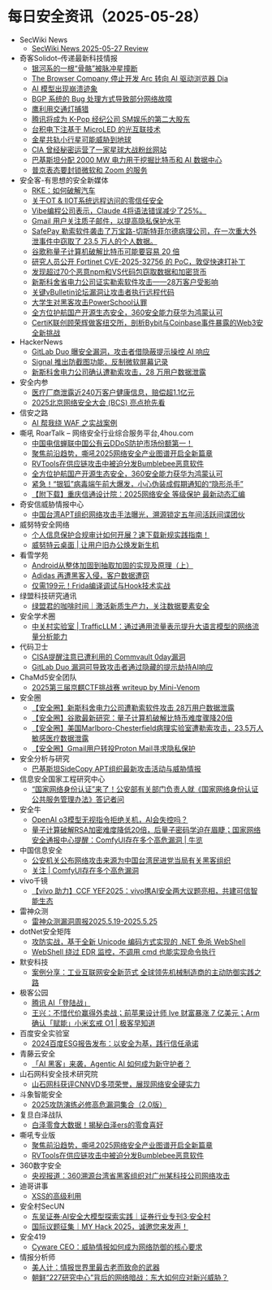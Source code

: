 # 每日安全资讯（2025-05-28）

- SecWiki News
  - [SecWiki News 2025-05-27 Review](http://www.sec-wiki.com/?2025-05-27)
- 奇客Solidot–传递最新科技情报
  - [银河系的一根“骨骼”被脉冲星撞断](https://www.solidot.org/story?sid=81409)
  - [The Browser Company 停止开发 Arc 转向 AI 驱动浏览器 Dia](https://www.solidot.org/story?sid=81408)
  - [AI 模型出现崩溃迹象](https://www.solidot.org/story?sid=81407)
  - [BGP 系统的 Bug 处理方式导致部分网络故障](https://www.solidot.org/story?sid=81406)
  - [鹰利用交通灯捕猎](https://www.solidot.org/story?sid=81405)
  - [腾讯将成为 K-Pop 经纪公司 SM娱乐的第二大股东](https://www.solidot.org/story?sid=81404)
  - [台积电下注基于 MicroLED 的光互联技术](https://www.solidot.org/story?sid=81403)
  - [金星共轨小行星可能威胁到地球](https://www.solidot.org/story?sid=81402)
  - [CIA 曾经秘密运营了一家星球大战粉丝网站](https://www.solidot.org/story?sid=81401)
  - [巴基斯坦分配 2000 MW 电力用于挖掘比特币和 AI 数据中心](https://www.solidot.org/story?sid=81400)
  - [普京表态要封锁微软和 Zoom 的服务](https://www.solidot.org/story?sid=81399)
- 安全客-有思想的安全新媒体
  - [RKE：如何破解汽车](https://www.anquanke.com/post/id/288184)
  - [关于OT & IIOT系统远程访问的零信任安全](https://www.anquanke.com/post/id/307723)
  - [Vibe编程公司表示，Claude 4将语法错误减少了25%。](https://www.anquanke.com/post/id/307817)
  - [Gmail 用户关注质子邮件，以提高隐私保护水平](https://www.anquanke.com/post/id/307813)
  - [SafePay 勒索软件袭击了万宝路-切斯特菲尔德病理公司，在一次重大外泄事件中窃取了 23.5 万人的个人数据。](https://www.anquanke.com/post/id/307810)
  - [谷歌称量子计算机破解比特币可能要容易 20 倍](https://www.anquanke.com/post/id/307807)
  - [研究人员公开 Fortinet CVE-2025-32756 的 PoC，敦促快速打补丁](https://www.anquanke.com/post/id/307803)
  - [发现超过70个恶意npm和VS代码包窃取数据和加密货币](https://www.anquanke.com/post/id/307800)
  - [新斯科舍省电力公司证实勒索软件攻击——28万客户受影响](https://www.anquanke.com/post/id/307796)
  - [关键vBulletin论坛漏洞让攻击者执行远程代码](https://www.anquanke.com/post/id/307791)
  - [大学生对黑客攻击PowerSchool认罪](https://www.anquanke.com/post/id/307788)
  - [全方位护航国产开源生态安全，360安全能力获华为鸿蒙认可](https://www.anquanke.com/post/id/307782)
  - [CertiK联创顾荣辉做客纽交所，剖析Bybit与Coinbase事件暴露的Web3安全新挑战](https://www.anquanke.com/post/id/307779)
- HackerNews
  - [​​GitLab Duo 曝安全漏洞，攻击者借隐蔽提示操控 AI 响应](https://hackernews.cc/archives/58952)
  - [Signal 推出防截图功能，反制微软屏幕记录](https://hackernews.cc/archives/58948)
  - [​​新斯科舍电力公司确认遭勒索攻击，28 万用户数据泄露​](https://hackernews.cc/archives/58945)
- 安全内参
  - [医疗厂商泄露近240万客户健康信息，赔偿超1.1亿元](https://mp.weixin.qq.com/s?__biz=MzI4NDY2MDMwMw==&mid=2247514428&idx=1&sn=aa20a294c0f21955aef87c87c1af65db)
  - [2025北京网络安全大会 (BCS) 亮点抢先看](https://mp.weixin.qq.com/s?__biz=MzI4NDY2MDMwMw==&mid=2247514428&idx=2&sn=b4a4a6858223300333e886d69961e690)
- 信安之路
  - [AI 帮我绕 WAF 之实战案例](https://mp.weixin.qq.com/s?__biz=MzI5MDQ2NjExOQ==&mid=2247499931&idx=1&sn=430a332bbe2defcc84784abc157ca0dd)
- 嘶吼 RoarTalk – 网络安全行业综合服务平台,4hou.com
  - [中国电信蝉联中国公有云DDoS防护市场份额第一！](https://www.4hou.com/posts/mk99)
  - [聚焦前沿趋势，嘶吼2025网络安全产业图谱开启全新篇章](https://www.4hou.com/posts/0Mry)
  - [RVTools在供应链攻击中被迫分发Bumblebee恶意软件](https://www.4hou.com/posts/Zg9w)
  - [全方位护航国产开源生态安全，360安全能力获华为鸿蒙认可](https://www.4hou.com/posts/l09g)
  - [紧急！“银狐”病毒端午前大爆发，小心伪装成假期通知的“隐形杀手”](https://www.4hou.com/posts/kg0N)
  - [【附下载】重庆信通设计院：2025网络安全 等级保护 最新动态汇编](https://www.4hou.com/posts/jB9P)
- 奇安信威胁情报中心
  - [中国台湾APT组织网络攻击手法曝光，溯源锁定五年间活跃间谍团伙](https://mp.weixin.qq.com/s?__biz=MzI2MDc2MDA4OA==&mid=2247514961&idx=1&sn=87fec6ce42a9507dbe9ac5a69e0f8cd5)
- 威努特安全网络
  - [个人信息保护合规审计如何开展？速下载新规实践指南！](https://mp.weixin.qq.com/s?__biz=MzAwNTgyODU3NQ==&mid=2651133193&idx=1&sn=6a8fbf10047c403b9c016b911761dbf5)
  - [威努特云桌面 | 让用户旧办公焕发新生机](https://mp.weixin.qq.com/s?__biz=MzAwNTgyODU3NQ==&mid=2651133170&idx=1&sn=76ab4e340972f384261972de8677003b)
- 看雪学苑
  - [Android从整体加固到抽取加固的实现及原理（上）](https://mp.weixin.qq.com/s?__biz=MjM5NTc2MDYxMw==&mid=2458594685&idx=1&sn=b6cf413ce12442146ac8f17aa4833444)
  - [Adidas 再遭黑客入侵，客户数据遭窃](https://mp.weixin.qq.com/s?__biz=MjM5NTc2MDYxMw==&mid=2458594685&idx=2&sn=f68811fb89f9ed87ed27ddd868146b95)
  - [仅需199元！Frida编译调试与Hook技术实战](https://mp.weixin.qq.com/s?__biz=MjM5NTc2MDYxMw==&mid=2458594685&idx=3&sn=4d06ffd1d28efd9e4a9cec68855b7454)
- 绿盟科技研究通讯
  - [绿盟君的咖啡时间｜激活新质生产力，关注数据要素安全](https://mp.weixin.qq.com/s?__biz=MzIyODYzNTU2OA==&mid=2247498825&idx=1&sn=e2d1b1f9b6f73657ded634ee1d575d05)
- 安全学术圈
  - [中关村实验室 | TrafficLLM：通过通用流量表示提升大语言模型的网络流量分析能力](https://mp.weixin.qq.com/s?__biz=MzU5MTM5MTQ2MA==&mid=2247492299&idx=1&sn=7ccdac31783b574255bd6c2a40a7c389)
- 代码卫士
  - [CISA提醒注意已遭利用的 Commvault 0day漏洞](https://mp.weixin.qq.com/s?__biz=MzI2NTg4OTc5Nw==&mid=2247523124&idx=1&sn=1a8e46e871f1fae51bb1c752be774842)
  - [GitLab Duo 漏洞可导致攻击者通过隐藏的提示劫持AI响应](https://mp.weixin.qq.com/s?__biz=MzI2NTg4OTc5Nw==&mid=2247523124&idx=2&sn=11426f6aaac01c747218a552ac6e5129)
- ChaMd5安全团队
  - [2025第三届京麒CTF挑战赛 writeup by Mini-Venom](https://mp.weixin.qq.com/s?__biz=MzIzMTc1MjExOQ==&mid=2247512884&idx=1&sn=9ed534763d50f8edb65527396c7803a7)
- 安全圈
  - [【安全圈】新斯科舍电力公司遭勒索软件攻击 28万用户数据泄露](https://mp.weixin.qq.com/s?__biz=MzIzMzE4NDU1OQ==&mid=2652069849&idx=1&sn=af1f386531bd8797fadbd3f226bb77a6)
  - [【安全圈】谷歌最新研究：量子计算机破解比特币难度骤降20倍](https://mp.weixin.qq.com/s?__biz=MzIzMzE4NDU1OQ==&mid=2652069849&idx=2&sn=5022a5ab81242b01d992d9db38a62b27)
  - [【安全圈】美国Marlboro-Chesterfield病理实验室遭勒索攻击，23.5万人敏感医疗数据泄露](https://mp.weixin.qq.com/s?__biz=MzIzMzE4NDU1OQ==&mid=2652069849&idx=3&sn=490c6573ca146ab8a1e5c63490a5b736)
  - [【安全圈】Gmail用户转投Proton Mail寻求隐私保护](https://mp.weixin.qq.com/s?__biz=MzIzMzE4NDU1OQ==&mid=2652069849&idx=4&sn=d0949fdb4c93089c0356215069ac0e8b)
- 安全分析与研究
  - [巴基斯坦SideCopy APT组织最新攻击活动与威胁情报](https://mp.weixin.qq.com/s?__biz=MzA4ODEyODA3MQ==&mid=2247492163&idx=1&sn=43cd64d93192ed35ef4b22763b07fc4d)
- 信息安全国家工程研究中心
  - [“国家网络身份认证”来了！公安部有关部门负责人就《国家网络身份认证公共服务管理办法》答记者问](https://mp.weixin.qq.com/s?__biz=MzU5OTQ0NzY3Ng==&mid=2247499869&idx=1&sn=89563ab44a30f8549de9e2e4c427d08a)
- 安全牛
  - [OpenAI o3模型无视指令拒绝关机，AI会失控吗？](https://mp.weixin.qq.com/s?__biz=MjM5Njc3NjM4MA==&mid=2651137007&idx=1&sn=eb10196cb2948a11249d8b4a464da4e5)
  - [量子计算破解RSA加密难度降低20倍，后量子密码学迫在眉睫；国家网络安全通报中心提醒：ComfyUI存在多个高危漏洞 | 牛览](https://mp.weixin.qq.com/s?__biz=MjM5Njc3NjM4MA==&mid=2651137007&idx=2&sn=1aaad1f68d3e1cc0bb3260721d30302c)
- 中国信息安全
  - [公安机关公布网络攻击来源为中国台湾民进党当局有关黑客组织](https://mp.weixin.qq.com/s?__biz=MzA5MzE5MDAzOA==&mid=2664243080&idx=1&sn=61bf634aee6db3b4119874b58407353c)
  - [关注 | ComfyUI存在多个高危漏洞](https://mp.weixin.qq.com/s?__biz=MzA5MzE5MDAzOA==&mid=2664243080&idx=2&sn=f3ace9c6fac492cbef8ab21825036bda)
- vivo千镜
  - [【vivo 助力】CCF YEF2025：vivo携AI安全两大议题亮相，共建可信智能生态](https://mp.weixin.qq.com/s?__biz=MzI0Njg4NzE3MQ==&mid=2247492129&idx=1&sn=ffb47fd1506da5ac8bc6631f2e949f77)
- 雷神众测
  - [雷神众测漏洞周报2025.5.19-2025.5.25](https://mp.weixin.qq.com/s?__biz=MzI0NzEwOTM0MA==&mid=2652503419&idx=1&sn=ec858e748fb40bf4b477958bc4ede59b)
- dotNet安全矩阵
  - [攻防实战，基于全新 Unicode 编码方式实现的 .NET 免杀 WebShell](https://mp.weixin.qq.com/s?__biz=MzUyOTc3NTQ5MA==&mid=2247499748&idx=1&sn=1b128324671af3bdfb5923d737006ec0)
  - [WebShell 绕过 EDR 监控，不调用 cmd 也能实现命令执行](https://mp.weixin.qq.com/s?__biz=MzUyOTc3NTQ5MA==&mid=2247499748&idx=3&sn=f1d9403b08dbf8776ad839cb85b4a94f)
- 默安科技
  - [案例分享：工业互联网安全新范式 全球领先机械制造商的主动防御实践之路](https://mp.weixin.qq.com/s?__biz=MzIzODQxMjM2NQ==&mid=2247501032&idx=1&sn=f26e908a31f20c2dff1c339ce7188d0f)
- 极客公园
  - [腾讯 AI「登陆战」](https://mp.weixin.qq.com/s?__biz=MTMwNDMwODQ0MQ==&mid=2653080258&idx=1&sn=ac0485122f5addc47e082fadb97d3adc)
  - [王兴：不惜代价赢得外卖战；前苹果设计师 Ive 财富暴涨 7 亿美元；Arm 确认「赋能」小米玄戒 O1 | 极客早知道](https://mp.weixin.qq.com/s?__biz=MTMwNDMwODQ0MQ==&mid=2653080229&idx=1&sn=d5f2d950cb9b8bf82805cdbbb8d327f5)
- 百度安全实验室
  - [2024百度ESG报告发布：以安全为基，践行信任承诺](https://mp.weixin.qq.com/s?__biz=MzA3NTQ3ODI0NA==&mid=2247487777&idx=1&sn=596be4247d1ffb9135ebbadf517489c1)
- 青藤云安全
  - [「AI 黑客」来袭，Agentic AI 如何成为新守护者？](https://mp.weixin.qq.com/s?__biz=MzAwNDE4Mzc1NA==&mid=2650850269&idx=1&sn=157f4899951b206af714c623d2af60cf)
- 山石网科安全技术研究院
  - [山石网科获评CNNVD多项荣誉，展现网络安全硬实力](https://mp.weixin.qq.com/s?__biz=MzUzMDUxNTE1Mw==&mid=2247512253&idx=1&sn=39d745f00579e9c336bb890d06f74014)
- 斗象智能安全
  - [2025攻防演练必修高危漏洞集合（2.0版）](https://mp.weixin.qq.com/s?__biz=MzIwMjcyNzA5Mw==&mid=2247495068&idx=1&sn=0103937e748038484a8b0477280bfba1)
- 复旦白泽战队
  - [白泽零食大数据！揭秘白泽ers的零食喜好](https://mp.weixin.qq.com/s?__biz=MzU4NzUxOTI0OQ==&mid=2247494761&idx=1&sn=33e737a5fdc575928090815bf58bf0c1)
- 嘶吼专业版
  - [聚焦前沿趋势，嘶吼2025网络安全产业图谱开启全新篇章](https://mp.weixin.qq.com/s?__biz=MzI0MDY1MDU4MQ==&mid=2247582583&idx=1&sn=2d8c9b3aab7041a333775ea2aeae066e)
  - [RVTools在供应链攻击中被迫分发Bumblebee恶意软件](https://mp.weixin.qq.com/s?__biz=MzI0MDY1MDU4MQ==&mid=2247582583&idx=2&sn=7668500bfc96806c501d66ada2d09846)
- 360数字安全
  - [央视报道：360溯源台湾省黑客组织对广州某科技公司网络攻击](https://mp.weixin.qq.com/s?__biz=MzA4MTg0MDQ4Nw==&mid=2247580633&idx=1&sn=fa0ff96f2cb740cf2280f1e986fcf0c4)
- 迪哥讲事
  - [XSS的高级利用](https://mp.weixin.qq.com/s?__biz=MzIzMTIzNTM0MA==&mid=2247497657&idx=1&sn=1178949ef3f13d57cc63472eef4bd227)
- 安全村SecUN
  - [东吴证券·AI安全大模型探索实践｜证券行业专刊3·安全村](https://mp.weixin.qq.com/s?__biz=MzkyODM5NzQwNQ==&mid=2247496783&idx=1&sn=386841e84a0885b71b9ad46b451d664a)
  - [国际议题征集｜MY Hack 2025，诚邀您来发声！](https://mp.weixin.qq.com/s?__biz=MzkyODM5NzQwNQ==&mid=2247496783&idx=2&sn=8fc7e0eb53c1642765d16ae25b013bbb)
- 安全419
  - [Cyware CEO：威胁情报如何成为网络防御的核心要求](https://mp.weixin.qq.com/s?__biz=MzUyMDQ4OTkyMg==&mid=2247548170&idx=1&sn=eb936b63c17df3c28024cb636053be90)
- 情报分析师
  - [美人计：情报世界里最古老而致命的武器](https://mp.weixin.qq.com/s?__biz=MzA3Mjc1MTkwOA==&mid=2650561085&idx=1&sn=019e0d29980767f8ccab8abb1edce7a4)
  - [朝鲜“227研究中心”背后的网络暗战：东大如何应对新兴威胁？](https://mp.weixin.qq.com/s?__biz=MzA3Mjc1MTkwOA==&mid=2650561085&idx=2&sn=46e6a96d3d03a979b256b9a8f7fc56c1)

